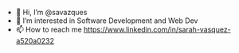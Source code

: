 - 👋 Hi, I’m @savazques
- 👀 I’m interested in Software Development and Web Dev 
- 📫 How to reach me https://www.linkedin.com/in/sarah-vasquez-a520a0232

<!---
savazques/savazques is a ✨ special ✨ repository because its `README.md` (this file) appears on your GitHub profile.
You can click the Preview link to take a look at your changes.
--->
